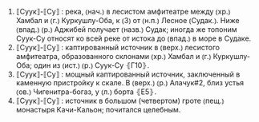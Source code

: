 ---
---

1. ⟦Суук⟧-⟦Су⟧
: река, ⦅нач.⦆ в лесистом амфитеатре между ⦅хр.⦆ Хамбал и ⦅г.⦆ Куркушлу-Оба, к ⦅З⦆ от ⦅н.п.⦆ Лесное ⦅Судак.⦆. Ниже ⦅впад.⦆ ⦅р.⦆ Аджибей получает ⦅назв.⦆ Судак; иногда же топоним Суук-Су относят ко всей реке от истока до ⦅впад.⦆ в море в Судаке.
2. ⟦Суук⟧-⟦Су⟧
: каптированный источник в ⦅верх.⦆ лесистого амфитеатра, образованного склонами ⦅хр.⦆ Хамбал и ⦅г.⦆ Куркушлу-Оба; один из ⦅ист.⦆ ⦅р.⦆ Суук-Су ⦃Г10⦄.
3. ⟦Суук⟧-⟦Су⟧
: мощный каптированный источник, заключенный в каменную пристройку к скале. В ⦅верх.⦆ ⦅р.⦆ Алачук#2, близ устья ⦅ов.⦆ Чигенитра-богаз, у ⦅л.⦆ борта ⦃Е5⦄.
4. ⟦Суук⟧-⟦Су⟧
: источник в большом (четвертом) гроте ⦅пещ.⦆ монастыря Качи-Кальон; почитался целебным.
